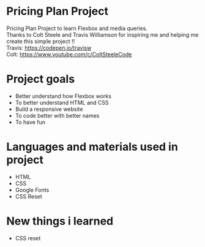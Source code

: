 # Pricing Plan Project
Pricing Plan Project to learn Flexbox and media queries.
<br>
Thanks to Colt Steele and Travis Williamson for inspiring me and helping me create this simple project !!
<br>
Travis: https://codepen.io/travisw
<br>
Colt: https://www.youtube.com/c/ColtSteeleCode
# Project goals
- Better understand how Flexbox works
- To better understand HTML and CSS
- Build a responsive website
- To code better with better names
- To have fun
# Languages and materials used in project
- HTML
- CSS
- Google Fonts
- CSS Reset
# New things i learned
* CSS reset

